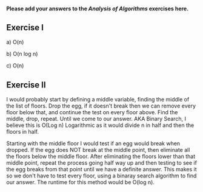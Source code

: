 #### Please add your answers to the ***Analysis of  Algorithms*** exercises here.

## Exercise I

a) O(n)


b) O(n log n)


c) O(n)

## Exercise II
I would probably start by defining a middle variable, finding the middle of the list of floors. Drop the egg, if it doesn't break then we can remove every floor below that, and continue the test on every floor above. Find the middle, drop, repeat. Until we come to our answer. AKA Binary Search, I believe this is O(Log n) Logarithmic as it would divide n in half and then the floors in half.

Starting with the middle floor I would test if an egg would break when dropped. If the egg does NOT break at the middle point, then eliminate all the floors below the middle floor. After eliminating the floors lower than that middle point, repeat the process going half way up and then testing to see if the egg breaks from that point until we have a definite answer. This makes it so we don't have to test every floor, using a binaray search algorithm to find our answer. The runtime for this method would be O(log n).

